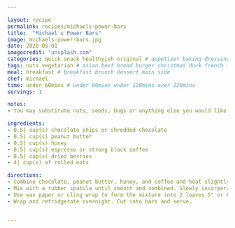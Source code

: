 ```yaml
---

layout: recipe
permalink: recipes/michaels-power-bars 
title:  "Michael's Power Bars"
image: michaels-power-bars.jpg 
date: 2020-05-01
imagecredit: "unsplash.com" 
categories: quick snack healthyish original # appetizer baking dressing drink grill healthyish marinade oven pickling quick raw salad sandwich sauce snack soup
tags: nuts vegetarian # asian beef bread burger christmas duck french fruit indian italian mexican nuts pasta pork poultry rice seafood thanksgiving vegetarian
meal: breakfast # breakfast brunch dessert main side
chef: michael 
time: under 60mins # under 60mins under 120mins over 120mins
servings: 1 

notes:
- You may substitute nuts, seeds, bugs or anything else you would like instead of the dried berries. Try adding wheat germ for added good-for-you-ness. Keep refridgerated.

ingredients:
- 0.5| cup(s) chocolate chips or shredded chocolate
- 0.5| cup(s) peanut butter
- 0.5| cup(s) honey
- 0.5| cup(s) espresso or strong black coffee
- 0.5| cup(s) dried berries
- 4| cup(s) of rolled oats

directions:
- Combine chocolate, peanut butter, honey, and coffee and heat slightly in the microwave. 
- Mix with a rubber spatula until smooth and combined. Slowly incorporate the oatmeal and dried berries until evenly coated. 
- Use wax paper or cling wrap to form the mixture into 2 loaves 5" or 6" wide and about 1/4" thick. 
- Wrap and refridgerate overnight. Cut into bars and serve. 


--- 
```

